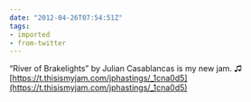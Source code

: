 ```yaml
---
date: "2012-04-26T07:54:51Z"
tags:
- imported
- from-twitter
---
```

“River of Brakelights” by Julian Casablancas is my new jam.  ♫ [https://t.thisismyjam.com/jphastings/_1cna0d5](https://t.thisismyjam.com/jphastings/_1cna0d5)
